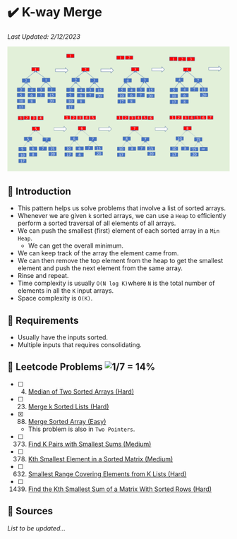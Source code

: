 # :heavy_check_mark: K-way Merge
*Last Updated: 2/12/2023*

![Image of k-way merge](../images/patterns/k-way-merge/k-way-merge.png)

## :round_pushpin: Introduction
- This pattern helps us solve problems that involve a list of sorted arrays.
- Whenever we are given `k` sorted arrays, we can use a `Heap` to efficiently perform a sorted traversal of all elements of all arrays.
- We can push the smallest (first) element of each sorted array in a `Min Heap`.
  - We can get the overall minimum.
- We can keep track of the array the element came from.
- We can then remove the top element from the heap to get the smallest element and push the next element from the same array.
- Rinse and repeat.
- Time complexity is usually `O(N log K)`where `N` is the total number of elements in all the `K` input arrays.
- Space complexity is `O(K)`.

## :round_pushpin: Requirements
- Usually have the inputs sorted.
- Multiple inputs that requires consolidating.

## :round_pushpin: Leetcode Problems ![1/7 = 14%](https://progress-bar.dev/14)

- [ ] 4. [Median of Two Sorted Arrays (Hard)](https://leetcode.com/problems/median-of-two-sorted-arrays/)
- [ ] 23. [Merge k Sorted Lists (Hard)](https://leetcode.com/problems/merge-k-sorted-lists/description/)
- [x] 88. [Merge Sorted Array (Easy)](https://leetcode.com/problems/merge-sorted-array/description/)
  - This problem is also in `Two Pointers`.
- [ ] 373. [Find K Pairs with Smallest Sums (Medium)](https://leetcode.com/problems/find-k-pairs-with-smallest-sums/)
- [ ] 378. [Kth Smallest Element in a Sorted Matrix (Medium)](https://leetcode.com/problems/kth-smallest-element-in-a-sorted-matrix/)
- [ ] 632. [Smallest Range Covering Elements from K Lists (Hard)](https://leetcode.com/problems/smallest-range-covering-elements-from-k-lists/)
- [ ] 1439. [Find the Kth Smallest Sum of a Matrix With Sorted Rows (Hard)](https://leetcode.com/problems/find-the-kth-smallest-sum-of-a-matrix-with-sorted-rows/)

## :round_pushpin: Sources
*List to be updated...*
